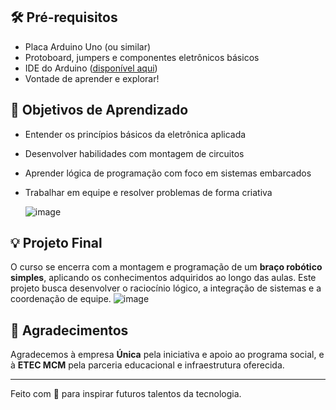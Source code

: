 
## 🛠 Pré-requisitos

- Placa Arduino Uno (ou similar)
- Protoboard, jumpers e componentes eletrônicos básicos
- IDE do Arduino ([disponível aqui](https://www.arduino.cc/en/software))
- Vontade de aprender e explorar!

## 📌 Objetivos de Aprendizado

- Entender os princípios básicos da eletrônica aplicada
- Desenvolver habilidades com montagem de circuitos
- Aprender lógica de programação com foco em sistemas embarcados
- Trabalhar em equipe e resolver problemas de forma criativa

  ![image](https://github.com/user-attachments/assets/0af9619d-466d-49a8-895f-1e4cc9e77332)


## 💡 Projeto Final

O curso se encerra com a montagem e programação de um **braço robótico simples**, aplicando os conhecimentos adquiridos ao longo das aulas. Este projeto busca desenvolver o raciocínio lógico, a integração de sistemas e a coordenação de equipe.
![image](https://github.com/user-attachments/assets/9afedd55-dd42-41ac-a3f6-d14e8dc0efc7)


## 🤝 Agradecimentos

Agradecemos à empresa **Única** pela iniciativa e apoio ao programa social, e à **ETEC MCM** pela parceria educacional e infraestrutura oferecida.

---

Feito com 💙 para inspirar futuros talentos da tecnologia.
